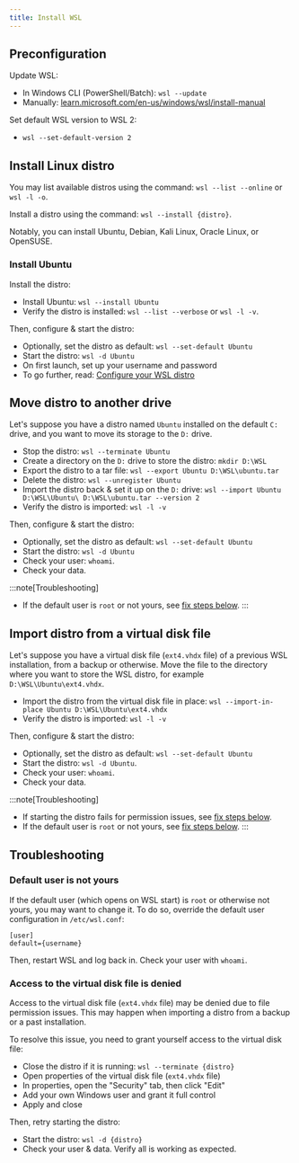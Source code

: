 ```yaml
---
title: Install WSL
---
```


## Preconfiguration

Update WSL:
- In Windows CLI (PowerShell/Batch): `wsl --update`
- Manually: [learn.microsoft.com/en-us/windows/wsl/install-manual](https://learn.microsoft.com/en-us/windows/wsl/install-manual)

Set default WSL version to WSL 2:
- `wsl --set-default-version 2`


## Install Linux distro

You may list available distros using the command: `wsl --list --online` or `wsl -l -o`.

Install a distro using the command: `wsl --install {distro}`.

Notably, you can install Ubuntu, Debian, Kali Linux, Oracle Linux, or OpenSUSE.

### Install Ubuntu

Install the distro:
- Install Ubuntu: `wsl --install Ubuntu`
- Verify the distro is installed: `wsl --list --verbose` or `wsl -l -v`.

Then, configure & start the distro:
- Optionally, set the distro as default: `wsl --set-default Ubuntu`
- Start the distro: `wsl -d Ubuntu`
- On first launch, set up your username and password
- To go further, read: [Configure your WSL distro](<Configure>)


## Move distro to another drive

Let's suppose you have a distro named `Ubuntu` installed on the default `C:` drive, and you want to move its storage to the `D:` drive.

- Stop the distro: `wsl --terminate Ubuntu`
- Create a directory on the `D:` drive to store the distro: `mkdir D:\WSL`
- Export the distro to a tar file: `wsl --export Ubuntu D:\WSL\ubuntu.tar`
- Delete the distro: `wsl --unregister Ubuntu`
- Import the distro back & set it up on the `D:` drive: `wsl --import Ubuntu D:\WSL\Ubuntu\ D:\WSL\ubuntu.tar --version 2`
- Verify the distro is imported: `wsl -l -v`

Then, configure & start the distro:
- Optionally, set the distro as default: `wsl --set-default Ubuntu`
- Start the distro: `wsl -d Ubuntu`
- Check your user: `whoami`.
- Check your data.

:::note[Troubleshooting]
- If the default user is `root` or not yours, see [fix steps below](#default-user-is-not-yours).
:::

<!-- https://learn.microsoft.com/fr-fr/windows/wsl/use-custom-distro -->


## Import distro from a virtual disk file

Let's suppose you have a virtual disk file (`ext4.vhdx` file) of a previous WSL installation, from a backup or otherwise. Move the file to the directory where you want to store the WSL distro, for example `D:\WSL\Ubuntu\ext4.vhdx`.

- Import the distro from the virtual disk file in place: `wsl --import-in-place Ubuntu D:\WSL\Ubuntu\ext4.vhdx`
- Verify the distro is imported: `wsl -l -v`

Then, configure & start the distro:
- Optionally, set the distro as default: `wsl --set-default Ubuntu`
- Start the distro: `wsl -d Ubuntu`.
- Check your user: `whoami`.
- Check your data.

:::note[Troubleshooting]
- If starting the distro fails for permission issues, see [fix steps below](#import-distro-from-past-installation).
- If the default user is `root` or not yours, see [fix steps below](#default-user-is-not-yours).
:::


## Troubleshooting

### Default user is not yours

If the default user (which opens on WSL start) is `root` or otherwise not yours, you may want to change it. To do so, override the default user configuration in `/etc/wsl.conf`:

```properties
[user]
default={username}
```

Then, restart WSL and log back in. Check your user with `whoami`.

### Access to the virtual disk file is denied

Access to the virtual disk file (`ext4.vhdx` file) may be denied due to file permission issues.
This may happen when importing a distro from a backup or a past installation.

To resolve this issue, you need to grant yourself access to the virtual disk file:
- Close the distro if it is running: `wsl --terminate {distro}`
- Open properties of the virtual disk file (`ext4.vhdx` file)
- In properties, open the "Security" tab, then click "Edit"
- Add your own Windows user and grant it full control
- Apply and close

Then, retry starting the distro:
- Start the distro: `wsl -d {distro}`
- Check your user & data. Verify all is working as expected.
